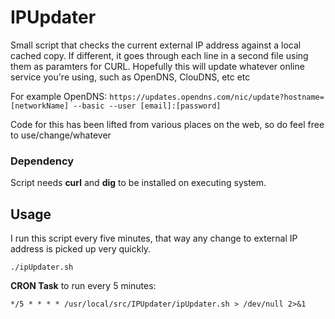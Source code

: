IPUpdater
=========

Small script that checks the current external IP address against a local cached copy. If different, it goes through each line in a second file using them as paramters for CURL. Hopefully this will update whatever online service you're using, such as OpenDNS, ClouDNS, etc etc

For example OpenDNS: 
` https://updates.opendns.com/nic/update?hostname=[networkName] --basic --user [email]:[password] `

Code for this has been lifted from various places on the web, so do feel free to use/change/whatever 

### Dependency ###
Script needs **curl** and **dig** to be installed on executing system.

## Usage ##
I run this script every five minutes, that way any change to external IP address is picked up very quickly.

    ./ipUpdater.sh    

**CRON Task** to run every 5 minutes:

    */5 * * * * /usr/local/src/IPUpdater/ipUpdater.sh > /dev/null 2>&1
